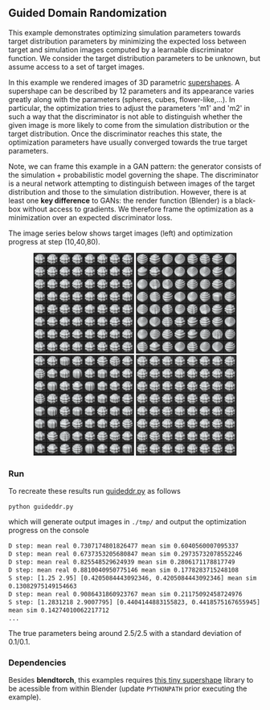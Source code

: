 ## Guided Domain Randomization

This example demonstrates optimizing simulation parameters towards target distribution parameters by minimizing the expected loss between target and simulation images computed by a learnable discriminator function. We consider the target distribution parameters to be unknown, but assume access to a set of target images.

In this example we rendered images of 3D parametric [supershapes](https://en.wikipedia.org/wiki/Superformula). A supershape can be described by 12 parameters and its appearance varies greatly along with the parameters (spheres, cubes, flower-like,...). In particular, the optimization tries to adjust the parameters 'm1' and 'm2' in such a way that the discriminator is not able to distinguish whether the given image is more likely to come from the simulation distribution or the target distribution. Once the discriminator reaches this state, the optimization parameters have usually converged towards the true target parameters.

Note, we can frame this example in a GAN pattern: the generator consists of the simulation + probabilistic model governing the shape. The discriminator is a neural network attempting to distinguish between images of the target distribution and those to the simulation distribution. However, there is at least one **key difference** to GANs: the render function (Blender) is a black-box without access to gradients. We therefore frame the optimization as a minimization over an expected discriminator loss. 

The image series below shows target images (left) and optimization progress at step (10,40,80).
<p align="center">
<img src="etc/real.png" width="200">
<img src="etc/sim_samples_010.png" width="200">
<img src="etc/sim_samples_040.png" width="200">
<img src="etc/sim_samples_080.png" width="200">
</p>

### Run

To recreate these results run [guideddr.py](./guideddr.py) as follows
```
python guideddr.py
```
which will generate output images in `./tmp/` and output the optimization progress on the console 
```
D step: mean real 0.7307174801826477 mean sim 0.6040560007095337
D step: mean real 0.6737353205680847 mean sim 0.29735732078552246
D step: mean real 0.825548529624939 mean sim 0.2806171178817749
D step: mean real 0.8810040950775146 mean sim 0.1778283715248108
S step: [1.25 2.95] [0.4205084443092346, 0.4205084443092346] mean sim 0.13082975149154663
D step: mean real 0.9086431860923767 mean sim 0.21175092458724976
S step: [1.2831218 2.9007795] [0.4404144883155823, 0.4418575167655945] mean sim 0.14274010062217712
...
```
The true parameters being around 2.5/2.5 with a standard deviation of 0.1/0.1.

### Dependencies

Besides **blendtorch**, this examples requires [this tiny supershape](https://github.com/cheind/supershape) library to be acessible from within Blender (update `PYTHONPATH` prior executing the example).



